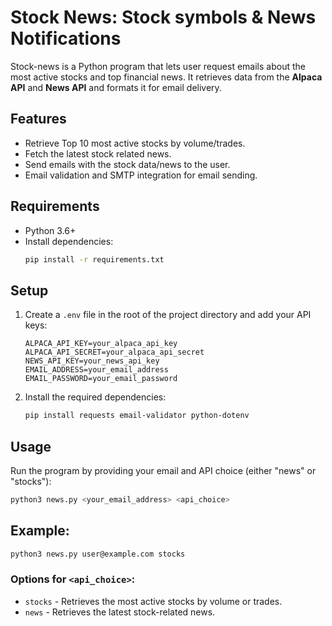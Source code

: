# Stock News: Stock symbols & News Notifications

Stock-news is a Python program that lets user request emails about the most active stocks and top financial news. It retrieves data from the **Alpaca API** and **News API** and formats it for email delivery.

## Features
- Retrieve Top 10 most active stocks by volume/trades.
- Fetch the latest stock related news.
- Send emails with the stock data/news to the user.
- Email validation and SMTP integration for email sending.

## Requirements
- Python 3.6+
- Install dependencies:
  ```bash
  pip install -r requirements.txt

## Setup


1. Create a `.env` file in the root of the project directory and add your API keys:

    ```
    ALPACA_API_KEY=your_alpaca_api_key
    ALPACA_API_SECRET=your_alpaca_api_secret
    NEWS_API_KEY=your_news_api_key
    EMAIL_ADDRESS=your_email_address
    EMAIL_PASSWORD=your_email_password
    ```

2. Install the required dependencies:

    ```bash
    pip install requests email-validator python-dotenv
    ```

## Usage

Run the program by providing your email and API choice (either "news" or "stocks"):

```bash
python3 news.py <your_email_address> <api_choice>
```

## Example:

```bash
python3 news.py user@example.com stocks
```
### Options for `<api_choice>`:
- `stocks` - Retrieves the most active stocks by volume or trades.
- `news` - Retrieves the latest stock-related news.

